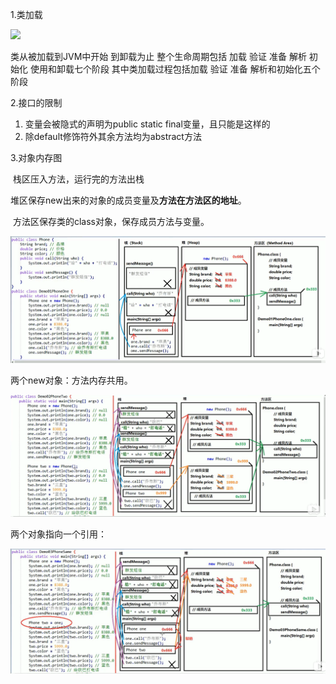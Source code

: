 1.类加载

![](C:%5CUsers%5C11979%5CDesktop%5C242025553_1546689689399_2A8BFCA92E7F024DFD2F7B0EA602002E.png)

类从被加载到JVM中开始 到卸载为止 整个生命周期包括 加载 验证 准备 解析 初始化 使用和卸载七个阶段 其中类加载过程包括加载 验证 准备 解析和初始化五个阶段

2.接口的限制

1. 变量会被隐式的声明为public static final变量，且只能是这样的
2. 除default修饰符外其余方法均为abstract方法

3.对象内存图

​	栈区压入方法，运行完的方法出栈

​	堆区保存new出来的对象的成员变量及**方法在方法区的地址**。

​	方法区保存类的class对象，保存成员方法与变量。

![image-20200304164943802](java%E7%90%90%E7%A2%8E.assets/image-20200304164943802.png)

两个new对象：方法内存共用。

![image-20200304173117518](java%E7%90%90%E7%A2%8E.assets/image-20200304173117518.png)

两个对象指向一个引用：

![image-20200304180017515](java%E7%90%90%E7%A2%8E.assets/image-20200304180017515.png)

